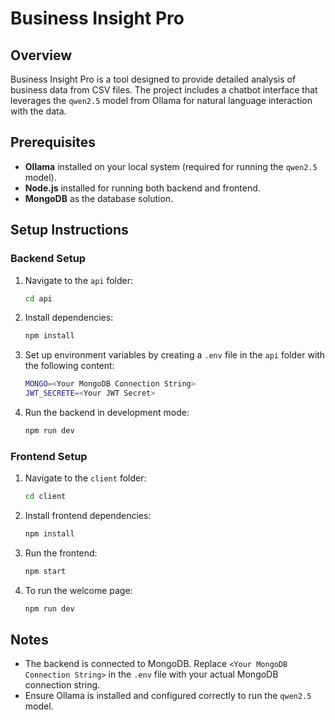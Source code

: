 # Business Insight Pro

## Overview
Business Insight Pro is a tool designed to provide detailed analysis of business data from CSV files. The project includes a chatbot interface that leverages the `qwen2.5` model from Ollama for natural language interaction with the data.

## Prerequisites
- **Ollama** installed on your local system (required for running the `qwen2.5` model).
- **Node.js** installed for running both backend and frontend.
- **MongoDB** as the database solution.

## Setup Instructions

### Backend Setup
1. Navigate to the `api` folder:
    ```bash
    cd api
    ```
2. Install dependencies:
    ```bash
    npm install
    ```
3. Set up environment variables by creating a `.env` file in the `api` folder with the following content:
    ```bash
    MONGO=<Your MongoDB Connection String>
    JWT_SECRETE=<Your JWT Secret>
    ```
4. Run the backend in development mode:
    ```bash
    npm run dev
    ```

### Frontend Setup
1. Navigate to the `client` folder:
    ```bash
    cd client
    ```
2. Install frontend dependencies:
    ```bash
    npm install
    ```
3. Run the frontend:
    ```bash
    npm start
    ```
4. To run the welcome page:
    ```bash
    npm run dev
    ```

## Notes
- The backend is connected to MongoDB. Replace `<Your MongoDB Connection String>` in the `.env` file with your actual MongoDB connection string.
- Ensure Ollama is installed and configured correctly to run the `qwen2.5` model.
